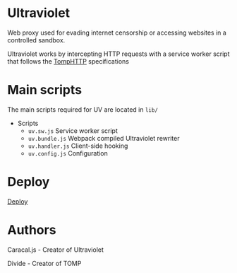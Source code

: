 # Ultraviolet
Web proxy used for evading internet censorship or accessing websites in a controlled sandbox.

Ultraviolet works by intercepting HTTP requests with a service worker script that follows the [TompHTTP](https://github.com/tomphttp) specifications


# Main scripts

The main scripts required for UV are located in `lib/`

- Scripts
    - `uv.sw.js` Service worker script
    - `uv.bundle.js` Webpack compiled Ultraviolet rewriter
    - `uv.handler.js` Client-side hooking
    - `uv.config.js` Configuration

# Deploy

[Deploy](https://github.com/titaniumnetwork-dev/uv-app)


# Authors

Caracal.js - Creator of Ultraviolet

Divide - Creator of TOMP

